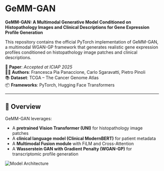 # GeMM-GAN

**GeMM-GAN: A Multimodal Generative Model Conditioned on Histopathology Images and Clinical Descriptions for Gene Expression Profile Generation**

This repository contains the official PyTorch implementation of GeMM-GAN, a multimodal WGAN-GP framework that generates realistic gene expression profiles conditioned on histopathology image patches and clinical descriptions.

📄 **Paper**: _Accepted at ICIAP 2025_  
👩‍💻 **Authors**: Francesca Pia Panaccione, Carlo Sgaravatti, Pietro Pinoli  
📚 **Dataset**: TCGA – The Cancer Genome Atlas  
📦 **Frameworks**: PyTorch, Hugging Face Transformers

---

## 🧠 Overview

GeMM-GAN leverages:
- A **pretrained Vision Transformer (UNI)** for histopathology image patches
- A **clinical language model (Clinical ModernBERT)** for patient metadata
- A **Multimodal Fusion module** with FiLM and Cross-Attention
- A **Wasserstein GAN with Gradient Penalty (WGAN-GP)** for transcriptomic profile generation


![Model Architecture](ICIAP_Architecture.png)

